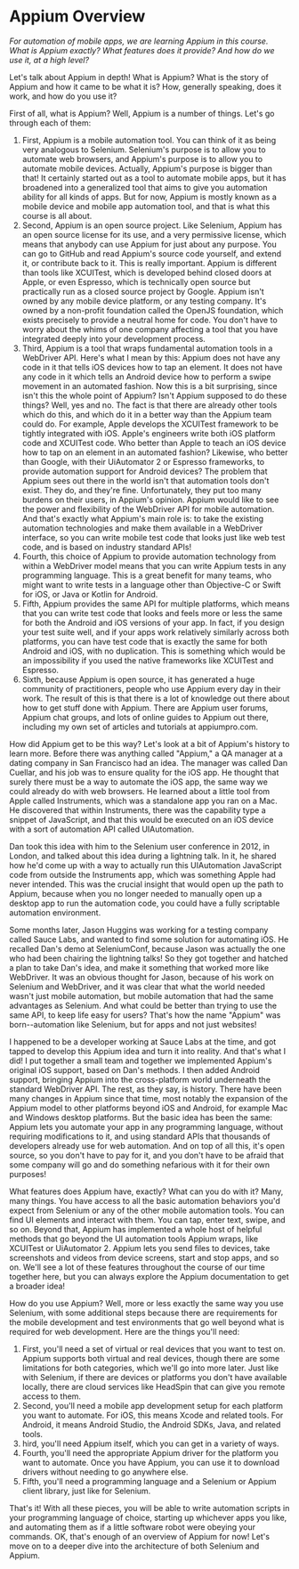 # Appium Overview

*For automation of mobile apps, we are learning Appium in this course. What is Appium exactly? What features does it provide? And how do we use it, at a high level?*

Let's talk about Appium in depth! What is Appium? What is the story of Appium and how it came to be what it is? How, generally speaking, does it work, and how do you use it?

First of all, what is Appium? Well, Appium is a number of things. Let's go through each of them:

1. First, Appium is a mobile automation tool. You can think of it as being very analogous to Selenium. Selenium's purpose is to allow you to automate web browsers, and Appium's purpose is to allow you to automate mobile devices. Actually, Appium's purpose is bigger than that! It certainly started out as a tool to automate mobile apps, but it has broadened into a generalized tool that aims to give you automation ability for all kinds of apps. But for now, Appium is mostly known as a mobile device and mobile app automation tool, and that is what this course is all about.
2. Second, Appium is an open source project. Like Selenium, Appium has an open source license for its use, and a very permissive license, which means that anybody can use Appium for just about any purpose. You can go to GitHub and read Appium's source code yourself, and extend it, or contribute back to it. This is really important. Appium is different than tools like XCUITest, which is developed behind closed doors at Apple, or even Espresso, which is technically open source but practically run as a closed source project by Google. Appium isn't owned by any mobile device platform, or any testing company. It's owned by a non-profit foundation called the OpenJS foundation, which exists precisely to provide a neutral home for code. You don't have to worry about the whims of one company affecting a tool that you have integrated deeply into your development process.
3. Third, Appium is a tool that wraps fundamental automation tools in a WebDriver API. Here's what I mean by this: Appium does not have any code in it that tells iOS devices how to tap an element. It does not have any code in it which tells an Android device how to perform a swipe movement in an automated fashion. Now this is a bit surprising, since isn't this the whole point of Appium? Isn't Appium supposed to do these things? Well, yes and no. The fact is that there are already other tools which do this, and which do it in a better way than the Appium team could do. For example, Apple develops the XCUITest framework to be tightly integrated with iOS. Apple's engineers write both iOS platform code and XCUITest code. Who better than Apple to teach an iOS device how to tap on an element in an automated fashion? Likewise, who better than Google, with their UiAutomator 2 or Espresso frameworks, to provide automation support for Android devices? The problem that Appium sees out there in the world isn't that automation tools don't exist. They do, and they're fine. Unfortunately, they put too many burdens on their users, in Appium's opinion. Appium would like to see the power and flexibility of the WebDriver API for mobile automation. And that's exactly what Appium's main role is: to take the existing automation technologies and make them available in a WebDriver interface, so you can write mobile test code that looks just like web test code, and is based on industry standard APIs!
4. Fourth, this choice of Appium to provide automation technology from within a WebDriver model means that you can write Appium tests in any programming language. This is a great benefit for many teams, who might want to write tests in a language other than Objective-C or Swift for iOS, or Java or Kotlin for Android.
5. Fifth, Appium provides the same API for multiple platforms, which means that you can write test code that looks and feels more or less the same for both the Android and iOS versions of your app. In fact, if you design your test suite well, and if your apps work relatively similarly across both platforms, you can have test code that is exactly the same for both Android and iOS, with no duplication. This is something which would be an impossibility if you used the native frameworks like XCUITest and Espresso.
6. Sixth, because Appium is open source, it has generated a huge community of practitioners, people who use Appium every day in their work. The result of this is that there is a lot of knowledge out there about how to get stuff done with Appium. There are Appium user forums, Appium chat groups, and lots of online guides to Appium out there, including my own set of articles and tutorials at appiumpro.com.

How did Appium get to be this way? Let's look at a bit of Appium's history to learn more. Before there was anything called "Appium," a QA manager at a dating company in San Francisco had an idea. The manager was called Dan Cuellar, and his job was to ensure quality for the iOS app. He thought that surely there must be a way to automate the iOS app, the same way we could already do with web browsers. He learned about a little tool from Apple called Instruments, which was a standalone app you ran on a Mac. He discovered that within Instruments, there was the capability type a snippet of JavaScript, and that this would be executed on an iOS device with a sort of automation API called UIAutomation.

Dan took this idea with him to the Selenium user conference in 2012, in London, and talked about this idea during a lightning talk. In it, he shared how he'd come up with a way to actually run this UIAutomation JavaScript code from outside the Instruments app, which was something Apple had never intended. This was the crucial insight that would open up the path to Appium, because when you no longer needed to manually open up a desktop app to run the automation code, you could have a fully scriptable automation environment.

Some months later, Jason Huggins was working for a testing company called Sauce Labs, and wanted to find some solution for automating iOS. He recalled Dan's demo at SeleniumConf, because Jason was actually the one who had been chairing the lightning talks! So they got together and hatched a plan to take Dan's idea, and make it something that worked more like WebDriver. It was an obvious thought for Jason, because of his work on Selenium and WebDriver, and it was clear that what the world needed wasn't just mobile automation, but mobile automation that had the same advantages as Selenium. And what could be better than trying to use the same API, to keep life easy for users? That's how the name "Appium" was born--automation like Selenium, but for apps and not just websites!

I happened to be a developer working at Sauce Labs at the time, and got tapped to develop this Appium idea and turn it into reality. And that's what I did! I put together a small team and together we implemented Appium's original iOS support, based on Dan's methods. I then added Android support, bringing Appium into the cross-platform world underneath the standard WebDriver API. The rest, as they say, is history. There have been many changes in Appium since that time, most notably the expansion of the Appium model to other platforms beyond iOS and Android, for example Mac and Windows desktop platforms. But the basic idea has been the same: Appium lets you automate your app in any programming language, without requiring modifications to it, and using standard APIs that thousands of developers already use for web automation. And on top of all this, it's open source, so you don't have to pay for it, and you don't have to be afraid that some company will go and do something nefarious with it for their own purposes!

What features does Appium have, exactly? What can you do with it? Many, many things. You have access to all the basic automation behaviors you'd expect from Selenium or any of the other mobile automation tools. You can find UI elements and interact with them. You can tap, enter text, swipe, and so on. Beyond that, Appium has implemented a whole host of helpful methods that go beyond the UI automation tools Appium wraps, like XCUITest or UiAutomator 2. Appium lets you send files to devices, take screenshots and videos from device screens, start and stop apps, and so on. We'll see a lot of these features throughout the course of our time together here, but you can always explore the Appium documentation to get a broader idea!

How do you use Appium? Well, more or less exactly the same way you use Selenium, with some additional steps because there are requirements for the mobile development and test environments that go well beyond what is required for web development. Here are the things you'll need:

1. First, you'll need a set of virtual or real devices that you want to test on. Appium supports both virtual and real devices, though there are some limitations for both categories, which we'll go into more later. Just like with Selenium, if there are devices or platforms you don't have available locally, there are cloud services like HeadSpin that can give you remote access to them.
2. Second, you'll need a mobile app development setup for each platform you want to automate. For iOS, this means Xcode and related tools. For Android, it means Android Studio, the Android SDKs, Java, and related tools.
3. hird, you'll need Appium itself, which you can get in a variety of ways.
4. Fourth, you'll need the appropriate Appium driver for the platform you want to automate. Once you have Appium, you can use it to download drivers without needing to go anywhere else.
5. Fifth, you'll need a programming language and a Selenium or Appium client library, just like for Selenium.

That's it! With all these pieces, you will be able to write automation scripts in your programming language of choice, starting up whichever apps you like, and automating them as if a little software robot were obeying your commands. OK, that's enough of an overview of Appium for now! Let's move on to a deeper dive into the architecture of both Selenium and Appium.





